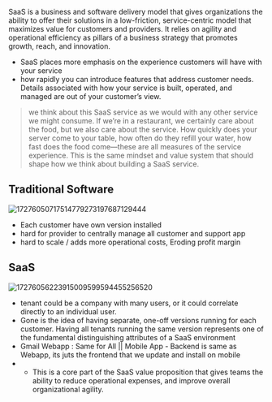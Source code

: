 SaaS is a business and software delivery model that gives organizations the ability to offer their solutions in a low-friction, service-centric model that maximizes value for customers and providers. It relies on agility and operational efficiency as pillars of a business strategy that promotes growth, reach, and innovation.
- SaaS places more emphasis on the experience customers will have with your service
- how rapidly you can introduce features that address customer needs. Details associated with how your service is built, operated, and managed are out of your customer’s view.
> we think about this SaaS service as we would with any other service we might consume. If we’re in a restaurant, we certainly care about the food, but we also care about the service. How quickly does your server come to your table, how often do they refill your water, how fast does the food come—these are all measures of the service experience. This is the same mindset and value system that should shape how we think about building a SaaS service.
## Traditional Software 
![17276050717514779273197687129444](https://github.com/user-attachments/assets/c22489b4-1be1-4744-a159-ee6d257d88e4)
- Each customer have own version installed
- hard for provider to centrally manage all customer and support app
- hard to scale / adds more operational costs, Eroding profit margin
## SaaS
![17276056223915009599594455256520](https://github.com/user-attachments/assets/e37dadbf-8be6-4a70-b702-d0deba66e109)

- tenant could be a company with many users, or it could correlate directly to an individual user.
- Gone is the idea of having separate, one-off versions running for each customer. Having all tenants running the same version represents one of the fundamental distinguishing attributes of a SaaS environment
- Gmail Webapp : Same for All || Mobile App - Backend is same as Webapp, its juts the frontend that we update and install on mobile
- - This is a core part of the SaaS value proposition that gives teams the ability to reduce operational expenses, and improve overall organizational agility.
